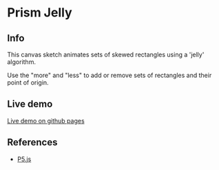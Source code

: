 # Prism Jelly

## Info
This canvas sketch animates sets of skewed rectangles using a 'jelly' algorithm.

Use the "more" and "less" to add or remove sets of rectangles and their point of origin.

## Live demo
[Live demo on github pages](https://rjbultitude.github.io/prism-jelly/)

## References

* [P5.js](http://p5js.org/)